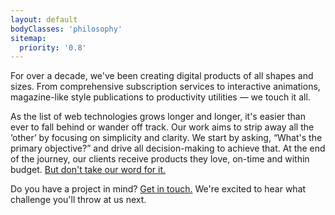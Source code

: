 ```yaml
---
layout: default
bodyClasses: 'philosophy'
sitemap:
  priority: '0.8'
---
```


For over a decade, we've been creating digital products of all shapes and sizes. From comprehensive subscription services to interactive animations, magazine-like style publications to productivity utilities &mdash; we touch it all.

As the list of web technologies grows longer and longer, it's easier than ever to fall behind or wander off track. Our work aims to strip away all the &lsquo;other&rsquo; by focusing on simplicity and clarity. We start by asking, &ldquo;What's the primary objective?&rdquo; and drive all decision-making to achieve that. At the end of the journey, our clients receive products they love, on-time and within budget.  <a href="#endorsements">But don't take our word for it.</a>

Do you have a project in mind? <a href="/contact/">Get in touch.</a> We're excited to hear what challenge you'll throw at us next.
